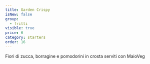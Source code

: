 ```yaml
---
title: Garden Crispy
isNew: false
group:
  - fritti
visible: true
price: 6
category: starters
order: 16
---
```

Fiori di zucca, borragine e pomodorini in crosta serviti con MaioVeg